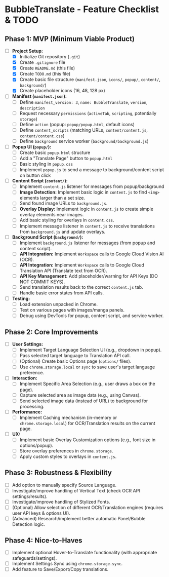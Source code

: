 # BubbleTranslate - Feature Checklist & TODO

## Phase 1: MVP (Minimum Viable Product)

- [ ] **Project Setup:**
  - [x] Initialize Git repository (`.git`)
  - [x] Create `.gitignore` file
  - [x] Create `README.md` (this file)
  - [x] Create `TODO.md` (this file)
  - [x] Create basic file structure (`manifest.json`, `icons/`, `popup/`, `content/`, `background/`)
  - [x] Create placeholder icons (16, 48, 128 px)
- [ ] **Manifest (`manifest.json`):**
  - [ ] Define `manifest_version: 3`, `name: BubbleTranslate`, `version`, `description`
  - [ ] Request necessary `permissions` (`activeTab`, `scripting`, potentially `storage`)
  - [ ] Define `action` (popup: `popup/popup.html`, default icons)
  - [ ] Define `content_scripts` (matching URLs, `content/content.js`, `content/content.css`)
  - [ ] Define `background` service worker (`background/background.js`)
- [ ] **Popup UI (`popup/`):**
  - [ ] Create basic `popup.html` structure
  - [ ] Add a "Translate Page" button to `popup.html`
  - [ ] Basic styling in `popup.css`
  - [ ] Implement `popup.js` to send a message to background/content script on button click
- [ ] **Content Script (`content/`):**
  - [ ] Implement `content.js` listener for messages from popup/background
  - [ ] **Image Detection:** Implement basic logic in `content.js` to find `<img>` elements larger than a set size.
  - [ ] Send found image URLs to `background.js`.
  - [ ] **Overlay Display:** Implement logic in `content.js` to create simple overlay elements near images.
  - [ ] Add basic styling for overlays in `content.css`.
  - [ ] Implement message listener in `content.js` to receive translations from `background.js` and update overlays.
- [ ] **Background Script (`background/`):**
  - [ ] Implement `background.js` listener for messages (from popup and content script).
  - [ ] **API Integration:** Implement `Workspace` calls to Google Cloud Vision AI (OCR).
  - [ ] **API Integration:** Implement `Workspace` calls to Google Cloud Translation API (Translate text from OCR).
  - [ ] **API Key Management:** Add placeholder/warning for API Keys (DO NOT COMMIT KEYS).
  - [ ] Send translation results back to the correct `content.js` tab.
  - [ ] Handle basic error states from API calls.
- [ ] **Testing:**
  - [ ] Load extension unpacked in Chrome.
  - [ ] Test on various pages with images/manga panels.
  - [ ] Debug using DevTools for popup, content script, and service worker.

## Phase 2: Core Improvements

- [ ] **User Settings:**
  - [ ] Implement Target Language Selection UI (e.g., dropdown in popup).
  - [ ] Pass selected target language to Translation API call.
  - [ ] (Optional) Create basic Options page (`options/` files).
  - [ ] Use `chrome.storage.local` or `sync` to save user's target language preference.
- [ ] **Interaction:**
  - [ ] Implement Specific Area Selection (e.g., user draws a box on the page).
  - [ ] Capture selected area as image data (e.g., using Canvas).
  - [ ] Send selected image data (instead of URL) to background for processing.
- [ ] **Performance:**
  - [ ] Implement Caching mechanism (in-memory or `chrome.storage.local`) for OCR/Translation results on the current page.
- [ ] **UX:**
  - [ ] Implement basic Overlay Customization options (e.g., font size in options/popup).
  - [ ] Store overlay preferences in `chrome.storage`.
  - [ ] Apply custom styles to overlays in `content.js`.

## Phase 3: Robustness & Flexibility

- [ ] Add option to manually specify Source Language.
- [ ] Investigate/improve handling of Vertical Text (check OCR API settings/results).
- [ ] Investigate/improve handling of Stylized Fonts.
- [ ] (Optional) Allow selection of different OCR/Translation engines (requires user API keys & options UI).
- [ ] (Advanced) Research/implement better automatic Panel/Bubble Detection logic.

## Phase 4: Nice-to-Haves

- [ ] Implement optional Hover-to-Translate functionality (with appropriate safeguards/settings).
- [ ] Implement Settings Sync using `chrome.storage.sync`.
- [ ] Add feature to Save/Export/Copy translations.

